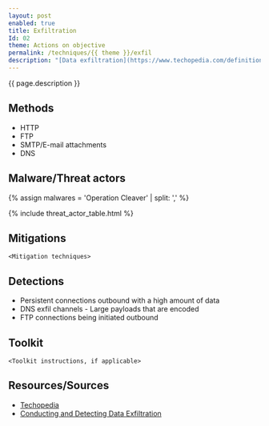 ```yaml
---
layout: post
enabled: true
title: Exfiltration
Id: 02
theme: Actions on objective
permalink: /techniques/{{ theme }}/exfil
description: "[Data exfiltration](https://www.techopedia.com/definition/14682/data-exfiltration) is the unauthorized copying, transfer or retrieval of data from a computer or server. Data exfiltration is a malicious activity performed through various different techniques, typically by cybercriminals over the Internet or other network."
---
```

{{ page.description }}

## Methods

* HTTP
* FTP
* SMTP/E-mail attachments
* DNS

## Malware/Threat actors
{% assign malwares = 'Operation Cleaver' | split: ',' %}

{% include threat_actor_table.html %}

## Mitigations

`<Mitigation techniques>`

## Detections

* Persistent connections outbound with a high amount of data
* DNS exfil channels - Large payloads that are encoded
* FTP connections being initiated outbound

## Toolkit

`<Toolkit instructions, if applicable>`

## Resources/Sources

* [Techopedia](https://www.techopedia.com/definition/14682/data-exfiltration)
* [Conducting and Detecting Data Exfiltration](https://www.mindpointgroup.com/blog/operations/conducting-and-detecting-data-exfiltration/)
